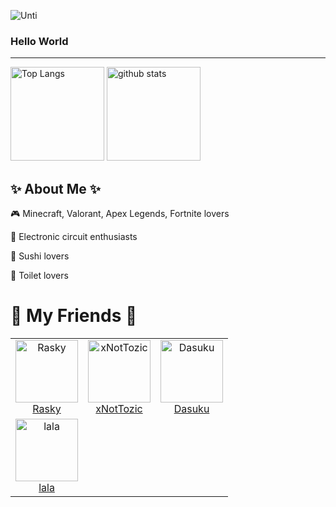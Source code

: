 
![Unti](https://cdn.discordapp.com/attachments/1234110543334211595/1234110721642467358/Hiroki_Debug.png?ex=662f8aac&is=662e392c&hm=746c5fb57459a4a384fac5a1f3e0a2239cb38a1cf1f0beb2626cdfa8ebb752b1&)

### Hello World
---

<p align="left"> 
  <img alt="Top Langs" height="150px" src="https://github-readme-stats.vercel.app/api/top-langs/?username=HirokiDebug&theme=dracula&layout=compact&show_icons=true" />
  
  <img alt="github stats" height="150px" src="https://github-readme-stats.vercel.app/api?username=HirokiDebug&theme=dracula&show_icons=ture" />
</p>



## ✨ About Me ✨
 🎮 Minecraft, Valorant, Apex Legends, Fortnite lovers
 
 🧩 Electronic circuit enthusiasts

 🍣 Sushi lovers

 🚽 Toilet lovers


# 💩 My Friends 💩
 
<table>
<tr>
  <td align="center">
   <a href="https://github.com/1-Rasky-1">
     <img src="https://avatars.githubusercontent.com/u/108844047" width="100px;" alt="Rasky"/>
   </a>
   <br />
   <a href="https://github.com/1-Rasky-1">Rasky</a> 
 </td> 
  
   <td align="center">
   <a href="https://github.com/xNotTozic">
     <img src="https://avatars.githubusercontent.com/u/70832788" width="100px;" alt="xNotTozic"/>
   </a>
   <br />
   <a href="https://github.com/xNotTozic">xNotTozic</a> 
 </td> 
  
 <td align="center">
   <a href="https://github.com/DasukuXD343">
     <img src="https://avatars.githubusercontent.com/u/133373697" width="100px;" alt="Dasuku"/>
   </a>
   <br />
   <a href="https://github.com/DasukuXD343">Dasuku</a> 
 </td> 
</tr>  

 <td align="center">
   <a href="https://github.com/auau342">
     <img src="https://avatars.githubusercontent.com/u/141639397" width="100px;" alt="lala"/>
   </a>
   <br />
   <a href="https://github.com/auau342">lala</a> 
 </td> 
</tr>  
</table>

 


<!--
**HirokiDebug/HirokiDebug** is a ✨ _special_ ✨ repository because its `README.md` (this file) appears on your GitHub profile.

Here are some ideas to get you started:

- 🔭 I’m currently working on ...
- 🌱 I’m currently learning ...
- 👯 I’m looking to collaborate on ...
- 🤔 I’m looking for help with ...
- 💬 Ask me about ...
- 📫 How to reach me: ...
- 😄 Pronouns: ...
- ⚡ Fun fact: ...
-->
